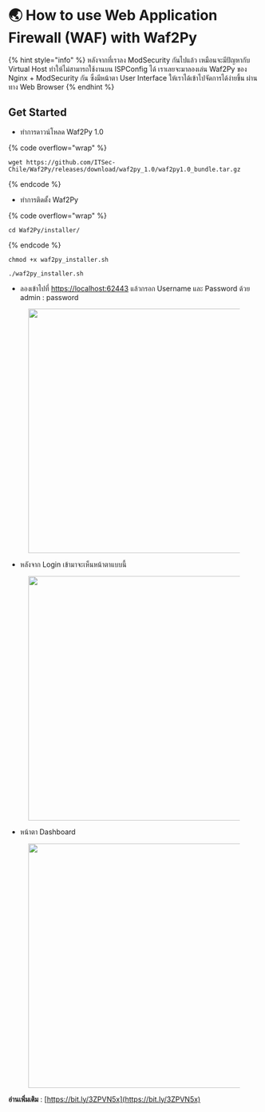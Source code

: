 # 🌏 How to use Web Application Firewall (WAF) with Waf2Py

{% hint style="info" %}
หลังจากที่เราลง ModSecurity กันไปแล้ว เหมือนจะมีปัญหากับ Virtual Host ทำให้ไม่สามารถใช้งานบน ISPConfig ได้ เราเลยจะมาลองเล่น Waf2Py ของ Nginx + ModSecurity กัน ซึ่งมีหน้าตา User Interface ให้เราได้เข้าไปจัดการได้ง่ายขึ้น ผ่านทาง Web Browser
{% endhint %}

## **Get Started**

* ทำการดาวน์โหลด Waf2Py 1.0

{% code overflow="wrap" %}
```
wget https://github.com/ITSec-Chile/Waf2Py/releases/download/waf2py_1.0/waf2py1.0_bundle.tar.gz
```
{% endcode %}

* ทำการติดตั้ง Waf2Py

{% code overflow="wrap" %}
```
cd Waf2Py/installer/
```
{% endcode %}

```
chmod +x waf2py_installer.sh
```

```
./waf2py_installer.sh
```

* ลองเข้าไปที่ [https://localhost:62443](https://localhost:62443/) แล้วกรอก Username และ Password ด้วย admin : password

<figure><img src="https://codeinsane.files.wordpress.com/2023/10/waf2py-01.png?w=1024" alt="" height="490" width="1024"><figcaption></figcaption></figure>

* หลังจาก Login เข้ามาจะเห็นหน้าตาแบบนี้

<figure><img src="https://codeinsane.files.wordpress.com/2023/10/waf2py-02.png?w=1024" alt="" height="490" width="1024"><figcaption></figcaption></figure>

* หน้าตา Dashboard

<figure><img src="https://codeinsane.files.wordpress.com/2023/10/waf2py-03.png?w=1024" alt="" height="490" width="1024"><figcaption></figcaption></figure>

**อ่านเพิ่มเติม** : [https://bit.ly/3ZPVN5x](https://bit.ly/3ZPVN5x)
